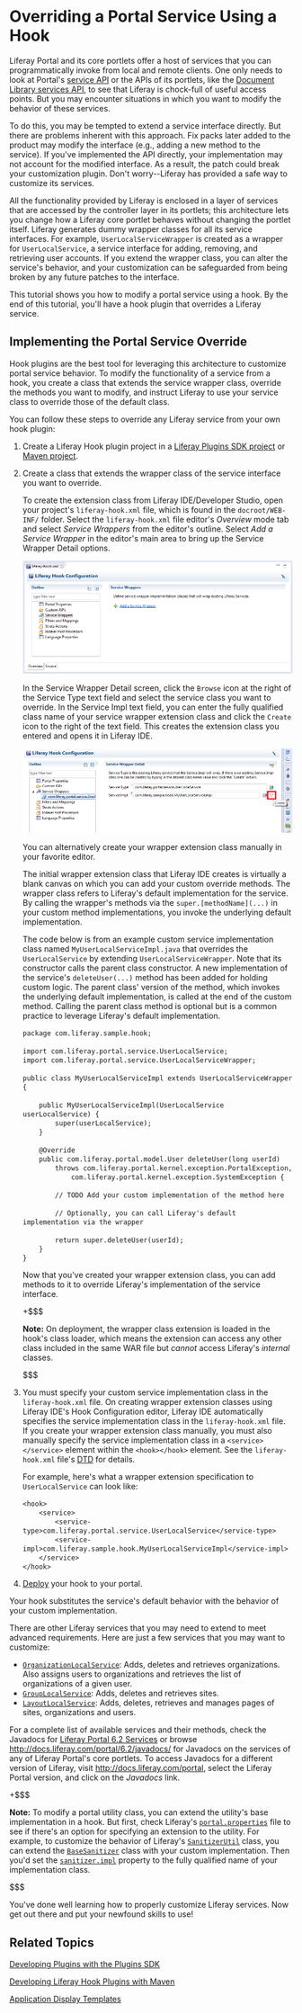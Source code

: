# Overriding a Portal Service Using a Hook [](id=overriding-a-portal-service-using-a-hook)

Liferay Portal and its core portlets offer a host of services that you can
programmatically invoke from local and remote clients. One only needs to look at
Portal's [service API](http://docs.liferay.com/portal/6.2/javadocs/com/liferay/portal/service/package-summary.html)
or the APIs of its portlets, like the
[Document Library services API](http://docs.liferay.com/portal/6.2/javadocs/com/liferay/portlet/documentlibrary/service/package-summary.html),
to see that Liferay is chock-full of useful access points. But you may encounter
situations in which you want to modify the behavior of these services. 

To do this, you may be tempted to extend a service interface directly. But there
are problems inherent with this approach. Fix packs later added to the product
may modify the interface (e.g., adding a new method to the service). If you've
implemented the API directly, your implementation may not account for the
modified interface. As a result, the patch could break your customization
plugin. Don't worry--Liferay has provided a safe way to customize its services. 

All the functionality provided by Liferay is enclosed in a layer of services
that are accessed by the controller layer in its portlets; this architecture
lets you change how a Liferay core portlet behaves without changing the
portlet itself. Liferay generates dummy wrapper classes for all its service
interfaces. For example, `UserLocalServiceWrapper` is created as a wrapper for
`UserLocalService`, a service interface for adding, removing, and retrieving
user accounts. If you extend the wrapper class, you can alter the service's
behavior, and your customization can be safeguarded from being broken by any
future patches to the interface. 

This tutorial shows you how to modify a portal service using a hook. By the end
of this tutorial, you'll have a hook plugin that overrides a Liferay service. 

## Implementing the Portal Service Override [](id=implementing-the-portal-service-override)

Hook plugins are the best tool for leveraging this architecture to customize
portal service behavior. To modify the functionality of a service from a hook,
you create a class that extends the service wrapper class, override the methods
you want to modify, and instruct Liferay to use your service class to override
those of the default class. 

You can follow these steps to override any Liferay service from your own
hook plugin: 

1.  Create a Liferay Hook plugin project in a
    [Liferay Plugins SDK project](/develop/tutorials/-/knowledge_base/6-2/creating-a-hook-project-in-the-plugins-sdk)
    or
    [Maven project](/develop/tutorials/-/knowledge_base/6-2/developing-liferay-hook-plugins-with-maven). 

2.  Create a class that extends the wrapper class of the service interface you
    want to override. 

    To create the extension class from Liferay IDE/Developer Studio, open your
    project's `liferay-hook.xml` file, which is found in the `docroot/WEB-INF/`
    folder. Select the `liferay-hook.xml` file editor's *Overview* mode tab and 
    select  *Service Wrappers* from the editor's outline. Select *Add a Service
    Wrapper* in the editor's main area to bring up the Service Wrapper Detail
    options. 

    ![Figure 1: Liferay IDE's Hook Configuration editor comes with custom service wrapper creation and editing capabilities.](../../images/hook-service-wrappers.png)

    In the Service Wrapper Detail screen, click the `Browse` icon at the right of
    the Service Type text field and select the service class you want to
    override. In the Service Impl text field, you can enter the fully qualified
    class name of your service wrapper extension class and click the `Create` icon
    to the right of the text field. This creates the extension class you entered
    and opens it in Liferay IDE. 

    ![Figure 2: Creating wrapper extensions is easy. You enter the name of your service implementation class and click the *Create* icon to create it for overriding the service.](../../images/hook-create-service-wrapper-impl.png)

    You can alternatively create your wrapper extension class manually in your
    favorite editor. 

    The initial wrapper extension class that Liferay IDE creates is virtually a
    blank canvas on which you can add your custom override methods. The wrapper
    class refers to Liferay's default implementation for the service. By
    calling the wrapper's methods via the `super.[methodName](...)` in your
    custom method implementations, you invoke the underlying default
    implementation. 

	The code below is from an example custom service implementation class named
    `MyUserLocalServiceImpl.java` that overrides the `UserLocalService` by
    extending `UserLocalServiceWrapper`. Note that its constructor calls the
    parent class constructor. A new implementation of the service's
    `deleteUser(...)` method has been added for holding custom logic. The parent
    class' version of the method, which invokes the underlying default
    implementation, is called at the end of the custom method. Calling the
    parent class method is optional but is a common practice to leverage
    Liferay's default implementation. 

        package com.liferay.sample.hook;
        
        import com.liferay.portal.service.UserLocalService;
        import com.liferay.portal.service.UserLocalServiceWrapper;
        
        public class MyUserLocalServiceImpl extends UserLocalServiceWrapper {
        
            public MyUserLocalServiceImpl(UserLocalService userLocalService) {
                super(userLocalService);
            }
        
            @Override
            public com.liferay.portal.model.User deleteUser(long userId)
                throws com.liferay.portal.kernel.exception.PortalException,
                    com.liferay.portal.kernel.exception.SystemException {
        
                // TODO Add your custom implementation of the method here
        
                // Optionally, you can call Liferay's default implementation via the wrapper
        
                return super.deleteUser(userId);
            }
        }

    Now that you've created your wrapper extension class, you can add methods to
    it to override Liferay's implementation of the service interface.  

    +$$$

    **Note:** On deployment, the wrapper class extension is loaded in the hook's
    class loader, which means the extension can access any other class included in
    the same WAR file but *cannot* access Liferay's *internal* classes.

    $$$

2.  You must specify your custom service implementation class in the 
    `liferay-hook.xml` file. On creating wrapper extension classes using Liferay
    IDE's Hook Configuration editor, Liferay IDE automatically specifies the
    service implementation class in the `liferay-hook.xml` file. If you create
    your wrapper extension class manually, you must also manually specify the
    service implementation class in a `<service></service>` element within the
    `<hook></hook>` element. See the `liferay-hook.xml` file's
    [DTD](http://www.liferay.com/dtd/liferay-hook_6_2_0.dtd) for details. 

    For example, here's what a wrapper extension specification to
    `UserLocalService` can look like: 

		<hook>
			<service>
				<service-type>com.liferay.portal.service.UserLocalService</service-type>
				<service-impl>com.liferay.sample.hook.MyUserLocalServiceImpl</service-impl>
			</service>
		</hook>

3.  [Deploy](/develop/tutorials/-/knowledge_base/6-2/deploying-plugins) your hook to
    your portal. 

Your hook substitutes the service's default behavior with the behavior of your
custom implementation. 

There are other Liferay services that you may need to extend to meet advanced
requirements. Here are just a few services that you may want to customize:

- [`OrganizationLocalService`](http://docs.liferay.com/portal/6.2/javadocs/com/liferay/portal/service/OrganizationLocalService.html):
  Adds, deletes and retrieves organizations. Also
  assigns users to organizations and retrieves the list of organizations of a
  given user. 
- [`GroupLocalService`](http://docs.liferay.com/portal/6.2/javadocs/com/liferay/portal/service/GroupLocalService.html):
  Adds, deletes and retrieves sites. 
- [`LayoutLocalService`](http://docs.liferay.com/portal/6.2/javadocs/com/liferay/portal/service/LayoutLocalService.html):
  Adds, deletes, retrieves and manages pages of sites, organizations and users. 

For a complete list of available services and their methods, check the Javadocs
for
[Liferay Portal 6.2 Services](http://docs.liferay.com/portal/6.2/javadocs/com/liferay/portal/service/package-summary.html)
or browse <http://docs.liferay.com/portal/6.2/javadocs/> for Javadocs on the
services of any of Liferay Portal's core portlets. To access Javadocs for a
different version of Liferay, visit <http://docs.liferay.com/portal>, select the
Liferay Portal version, and click on the *Javadocs* link. 

+$$$

**Note:** To modify a portal utility class, you can extend
the utility's base implementation in a hook. But first, check Liferay's
[`portal.properties`](http://docs.liferay.com/portal/6.2/propertiesdoc/portal.properties.html)
file to see if there's an option for specifying an extension to the utility. For
example, to customize the behavior of Liferay's 
[`SanitizerUtil`](http://docs.liferay.com/portal/6.2/javadocs/com/liferay/portal/kernel/sanitizer/SanitizerUtil.html)
class, you can extend the
[`BaseSanitizer`](http://docs.liferay.com/portal/6.2/javadocs-all/com/liferay/portal/kernel/sanitizer/BaseSanitizer.html)
class with your custom implementation. Then you'd set the
[`sanitizer.impl`](http://docs.liferay.com/portal/6.2/propertiesdoc/portal.properties.html#Sanitizer)
property to the fully qualified name of your implementation class.

$$$

You've done well learning how to properly customize Liferay services. Now get 
out there and put your newfound skills to use!

## Related Topics [](id=related-topics)

<!-- Uncomment when the tutorial is available. Jim
[Override language.properties using a Hook](/develop/tutorials/-/knowledge_base/6-2/overriding-language-props-hook)
-->

[Developing Plugins with the Plugins SDK](/develop/tutorials/-/knowledge_base/6-2/plugins-sdk)

[Developing Liferay Hook Plugins with Maven](/develop/tutorials/-/knowledge_base/6-2/developing-liferay-hook-plugins-with-maven)

[Application Display Templates](/develop/tutorials/-/knowledge_base/6-2/application-display-templates)

